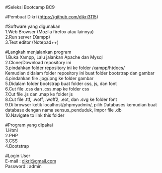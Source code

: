 #Seleksi Bootcamp
BC9

#Pembuat
Dikri (https://github.com/dikri3115)

#Software yang digunakan<br>
1.Web Browser (Mozila firefox atau lainnya)<br>
2.Run server (Xampp)<br>
3.Text editor (Notepad++)<br>

#Langkah menjalankan program<br>
1.Buka Xampp, Lalu jalankan Apache dan Mysql<br>
2.Clone/Download repository ini<br>
3.pindahkan folder repository ini ke folder /xampp/htdocs/<br>
  Kemudian didalam folder repository ini buat folder bootstrap dan gambar<br>
4.pindahkan file .jpg/.png ke folder gambar<br>
5.Didalam folder bootstrap buat folder css, js, dan font<br>
6.Cut file .css dan .css.map ke folder css<br>
7.Cut file .js dan .map ke folder js<br>
8.Cut file .ttf, .woff, .woff2, .eot, dan .svg ke folder font<br>
9.Di browser ketik localhost/phpmyadmin/, pilih Databases kemudian buat database dengan nama sensus_penduduk, Impor file .db<br>
10.Navigate to link this folder<br>

#Program yang dipakai<br>
1.Html<br>
2.PHP<br>
3.CSS<br>
4.Bootstrap<br>

#Login User<br>
E-mail : dikri@gmail.com<br>
Password : admin<br>
